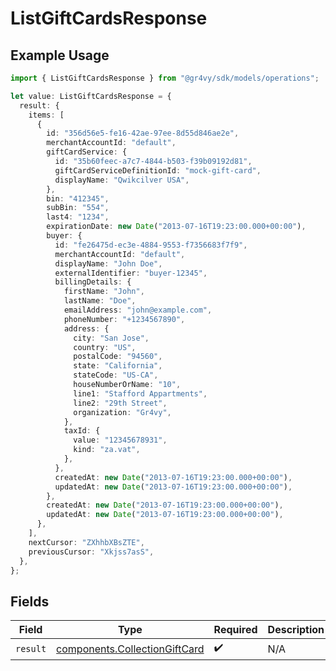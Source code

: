 # ListGiftCardsResponse

## Example Usage

```typescript
import { ListGiftCardsResponse } from "@gr4vy/sdk/models/operations";

let value: ListGiftCardsResponse = {
  result: {
    items: [
      {
        id: "356d56e5-fe16-42ae-97ee-8d55d846ae2e",
        merchantAccountId: "default",
        giftCardService: {
          id: "35b60feec-a7c7-4844-b503-f39b09192d81",
          giftCardServiceDefinitionId: "mock-gift-card",
          displayName: "Qwikcilver USA",
        },
        bin: "412345",
        subBin: "554",
        last4: "1234",
        expirationDate: new Date("2013-07-16T19:23:00.000+00:00"),
        buyer: {
          id: "fe26475d-ec3e-4884-9553-f7356683f7f9",
          merchantAccountId: "default",
          displayName: "John Doe",
          externalIdentifier: "buyer-12345",
          billingDetails: {
            firstName: "John",
            lastName: "Doe",
            emailAddress: "john@example.com",
            phoneNumber: "+1234567890",
            address: {
              city: "San Jose",
              country: "US",
              postalCode: "94560",
              state: "California",
              stateCode: "US-CA",
              houseNumberOrName: "10",
              line1: "Stafford Appartments",
              line2: "29th Street",
              organization: "Gr4vy",
            },
            taxId: {
              value: "12345678931",
              kind: "za.vat",
            },
          },
          createdAt: new Date("2013-07-16T19:23:00.000+00:00"),
          updatedAt: new Date("2013-07-16T19:23:00.000+00:00"),
        },
        createdAt: new Date("2013-07-16T19:23:00.000+00:00"),
        updatedAt: new Date("2013-07-16T19:23:00.000+00:00"),
      },
    ],
    nextCursor: "ZXhhbXBsZTE",
    previousCursor: "Xkjss7asS",
  },
};
```

## Fields

| Field                                                                          | Type                                                                           | Required                                                                       | Description                                                                    |
| ------------------------------------------------------------------------------ | ------------------------------------------------------------------------------ | ------------------------------------------------------------------------------ | ------------------------------------------------------------------------------ |
| `result`                                                                       | [components.CollectionGiftCard](../../models/components/collectiongiftcard.md) | :heavy_check_mark:                                                             | N/A                                                                            |